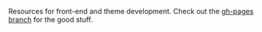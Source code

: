 Resources for front-end and theme development. Check out the [gh-pages branch](/amwelles/learn/tree/gh-pages) for the good stuff.
